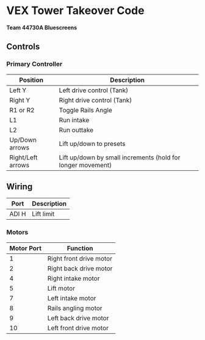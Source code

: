 # VEX Tower Takeover Code
**Team 44730A Bluescreens**

## Controls

### Primary Controller
| Position | Description |
|----------|-------------|
| Left Y | Left drive control (Tank) |
| Right Y | Right drive control (Tank) |
| R1 or R2 | Toggle Rails Angle |
| L1 | Run intake |
| L2 | Run outtake |
| Up/Down arrows | Lift up/down to presets |
| Right/Left arrows | Lift up/down by small increments (hold for longer movement) |

## Wiring

| Port | Description |
|------------|----------|
| ADI H | Lift limit |


### Motors
| Motor Port | Function |
|------------|----------|
| 1 | Right front drive motor |
| 2 | Right back drive motor |
| 4 | Right intake motor  |
| 5 | Lift motor |
| 7 | Left intake motor |
| 8 | Rails angling motor |
| 9 | Left back drive motor |
| 10 | Left front drive motor |
